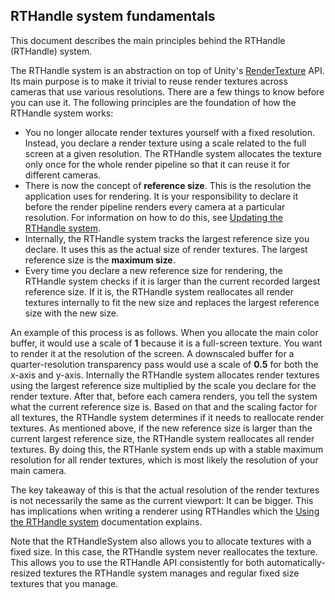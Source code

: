## RTHandle system fundamentals

This document describes the main principles behind the RTHandle (RTHandle) system.

The RTHandle system is an abstraction on top of Unity's [RenderTexture](https://docs.unity3d.com/ScriptReference/RenderTexture.html) API. Its main purpose is to make it trivial to reuse render textures across cameras that use various resolutions. There are a few things to know before you can use it. The following principles are the foundation of how the RTHandle system works:

- You no longer allocate render textures yourself with a fixed resolution. Instead, you declare a render texture using a scale related to the full screen at a given resolution. The RTHandle system allocates the texture only once for the whole render pipeline so that it can reuse it for different cameras.
- There is now the concept of **reference size**. This is the resolution the application uses for rendering. It is your responsibility to declare it before the render pipeline renders every camera at a particular resolution. For information on how to do this, see [Updating the RTHandle system](rthandle-system-using.md#updating-the-rthandle-system).
- Internally, the RTHandle system tracks the largest reference size you declare. It uses this as the actual size of render textures. The largest reference size is the **maximum size**.
- Every time you declare a new reference size for rendering, the RTHandle system checks if it is larger than the current recorded largest reference size. If it is, the RTHandle system reallocates all render textures internally to fit the new size and replaces the largest reference size with the new size.

An example of this process is as follows. When you allocate the main color buffer, it would use a scale of **1** because it is a full-screen texture. You want to render it at the resolution of the screen. A downscaled buffer for a quarter-resolution transparency pass would use a scale of **0.5** for both the x-axis and y-axis. Internally the RTHandle system allocates render textures using the largest reference size multiplied by the scale you declare for the render texture. After that, before each camera renders, you tell the system what the current reference size is. Based on that and the scaling factor for all textures, the RTHandle system determines if it needs to reallocate render textures. As mentioned above, if the new reference size is larger than the current largest reference size, the RTHandle system reallocates all render textures. By doing this, the RTHanle system ends up with a stable maximum resolution for all render textures, which is most likely the resolution of your main camera.


The key takeaway of this is that the actual resolution of the render textures is not necessarily the same as the current viewport: It can be bigger. This has implications when writing a renderer using RTHandles which the [Using the RTHandle system](rthandle-system-using.md) documentation explains.

Note that the RTHandleSystem also allows you to allocate textures with a fixed size. In this case, the RTHandle system never reallocates the texture. This allows you to use the RTHandle API consistently for both automatically-resized textures the RTHandle system manages and regular fixed size textures that you manage.